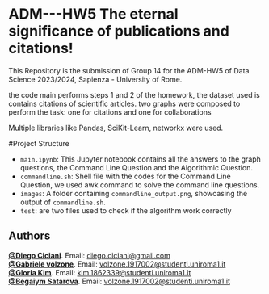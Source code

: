 # ADM---HW5 The eternal significance of publications and citations!
This Repository is the submission of Group 14 for the ADM-HW5 of Data Science 2023/2024, Sapienza - University of Rome.

the code main performs steps 1 and 2 of the homework, the dataset used is contains citations of scientific articles. two graphs were composed to perform the task: one for citations and one for collaborations

Multiple libraries like Pandas, SciKit-Learn, networkx were used.

#Project Structure

- `main.ipynb`:  This Jupyter notebook contains all the answers to the graph questions, the Command Line Question and the Algorithmic Question. <br>
- `commandline.sh`: Shell file with the codes for the Command Line Question, we used awk command to solve the command line questions.
- `images`: A folder containing `commandline_output.png`, showcasing the output of `commandline.sh`.
- `test`: are two files used to check if the algorithm work correctly 


## Authors 
[**@Diego Ciciani**](https://github.com/diego-ciciani01). Email:  diego.ciciani@gmail.com<br>
[**@Gabriele volzone**](https://github.com/GabraxVolz1). Email:  volzone.1917002@studenti.uniroma1.it<br>
[**@Gloria Kim**](https://github.com/keegloria). Email:  kim.1862339@studenti.uniroma1.it<br>
[**@Begaiym Satarova**](https://github.com/BegaiymDS). Email:  volzone.1917002@studenti.uniroma1.it<br>
